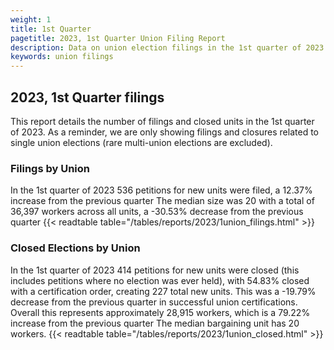 ```yaml
---
weight: 1
title: 1st Quarter
pagetitle: 2023, 1st Quarter Union Filing Report
description: Data on union election filings in the 1st quarter of 2023
keywords: union filings
---
```


## 2023, 1st Quarter filings

This report details the number of filings and closed units in the 1st quarter of 2023. As a reminder, we are only showing filings and closures related to single union elections (rare multi-union elections are excluded).

### Filings by Union
In the 1st quarter of 2023 536 petitions for new units were filed, a 12.37% increase from the previous quarter The median size was 20 with a total of 36,397 workers across all units, a -30.53% decrease from the previous quarter
{{< readtable table="/tables/reports/2023/1union_filings.html" >}}

### Closed Elections by Union
In the 1st quarter of 2023 414 petitions for new units were closed (this includes petitions where no election was ever held), with 54.83% closed with a certification order, creating 227 total new units. This was a -19.79% decrease from the previous quarter in successful union certifications. Overall this represents approximately 28,915 workers, which is a 79.22% increase from the previous quarter The median bargaining unit has 20 workers.
{{< readtable table="/tables/reports/2023/1union_closed.html" >}}
